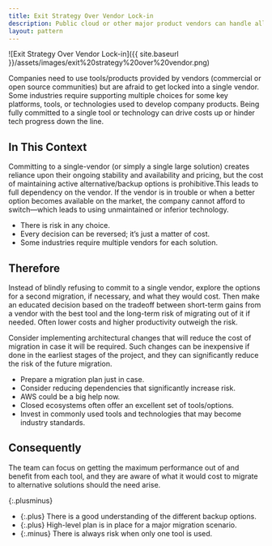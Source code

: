 ```yaml
---
title: Exit Strategy Over Vendor Lock-in
description: Public cloud or other major product vendors can handle all aspects of building and operating a cloud native platform, and their tools are often excellent—but when committing to a vendor/technology/platform, it’s important to identify an alternate solution and any costs associated with switching over
layout: pattern
---
```


![Exit Strategy Over Vendor Lock-in]({{ site.baseurl }}/assets/images/exit%20strategy%20over%20vendor.png)

Companies need to use tools/products provided by vendors (commercial or open source communities) but are afraid to get locked into a single vendor. Some industries require supporting multiple choices for some key platforms, tools, or technologies used to develop company products. Being fully committed to a single tool or technology can drive costs up or hinder tech progress down the line.

## In This Context

Committing to a single-vendor (or simply a single large solution) creates reliance upon their ongoing stability and availability and pricing, but the cost of maintaining active alternative/backup options is prohibitive.This leads to full dependency on the vendor. If the vendor is in trouble or when a better option becomes available on the market, the company cannot afford to switch—which leads to using unmaintained or inferior technology.

- There is risk in any choice.
- Every decision can be reversed; it’s just a matter of cost.
- Some industries require multiple vendors for each solution.

## Therefore

Instead of blindly refusing to commit to a single vendor, explore the options for a second migration, if necessary, and what they would cost. Then make an educated decision based on the tradeoff between short-term gains from a vendor with the best tool and the long-term risk of migrating out of it if needed. Often lower costs and higher productivity outweigh the risk.

Consider implementing architectural changes that will reduce the cost of migration in case it will be required. Such changes can be inexpensive if done in the earliest stages of the project, and they can significantly reduce the risk of the future migration.

- Prepare a migration plan just in case.
- Consider reducing dependencies that significantly increase risk.
- AWS could be a big help now.
- Closed ecosystems often offer an excellent set of tools/options.
- Invest in commonly used tools and technologies that may become industry standards.

## Consequently

The team can focus on getting the maximum performance out of and benefit from each tool, and they are aware of what it would cost to migrate to alternative solutions should the need arise.

{:.plusminus}
- {:.plus} There is a good understanding of the different backup options.
- {:.plus} High-level plan is in place for a major migration scenario.
- {:.minus} There is always risk when only one tool is used.
